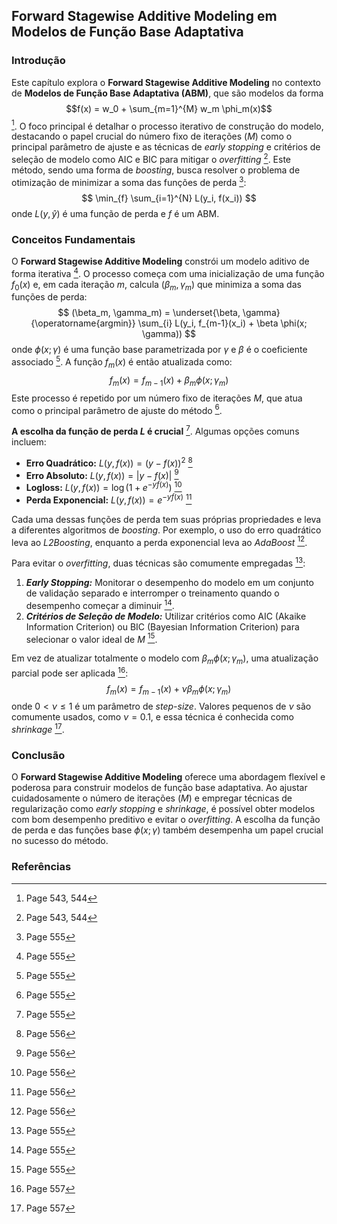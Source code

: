 ## Forward Stagewise Additive Modeling em Modelos de Função Base Adaptativa

### Introdução
Este capítulo explora o **Forward Stagewise Additive Modeling** no contexto de **Modelos de Função Base Adaptativa (ABM)**, que são modelos da forma $$f(x) = w_0 + \sum_{m=1}^{M} w_m \phi_m(x)$$ [^1]. O foco principal é detalhar o processo iterativo de construção do modelo, destacando o papel crucial do número fixo de iterações ($M$) como o principal parâmetro de ajuste e as técnicas de *early stopping* e critérios de seleção de modelo como AIC e BIC para mitigar o *overfitting* [^1]. Este método, sendo uma forma de *boosting*, busca resolver o problema de otimização de minimizar a soma das funções de perda [^13]:
$$ \min_{f} \sum_{i=1}^{N} L(y_i, f(x_i)) $$
onde $L(y, \hat{y})$ é uma função de perda e $f$ é um ABM.

### Conceitos Fundamentais
O **Forward Stagewise Additive Modeling** constrói um modelo aditivo de forma iterativa [^13]. O processo começa com uma inicialização de uma função $f_0(x)$ e, em cada iteração $m$, calcula $(\beta_m, \gamma_m)$ que minimiza a soma das funções de perda:
$$ (\beta_m, \gamma_m) = \underset{\beta, \gamma}{\operatorname{argmin}} \sum_{i} L(y_i, f_{m-1}(x_i) + \beta \phi(x; \gamma)) $$
onde $\phi(x; \gamma)$ é uma função base parametrizada por $\gamma$ e $\beta$ é o coeficiente associado [^13]. A função $f_m(x)$ é então atualizada como:
$$ f_m(x) = f_{m-1}(x) + \beta_m \phi(x; \gamma_m) $$
Este processo é repetido por um número fixo de iterações $M$, que atua como o principal parâmetro de ajuste do método [^13].

**A escolha da função de perda $L$ é crucial** [^13]. Algumas opções comuns incluem:
*   **Erro Quadrático:** $L(y, f(x)) = (y - f(x))^2$ [^14]
*   **Erro Absoluto:** $L(y, f(x)) = |y - f(x)|$ [^14]
*   **Logloss:** $L(y, f(x)) = \log(1 + e^{-yf(x)})$ [^14]
*   **Perda Exponencial:** $L(y, f(x)) = e^{-yf(x)}$ [^14]

Cada uma dessas funções de perda tem suas próprias propriedades e leva a diferentes algoritmos de *boosting*. Por exemplo, o uso do erro quadrático leva ao *L2Boosting*, enquanto a perda exponencial leva ao *AdaBoost* [^14].

Para evitar o *overfitting*, duas técnicas são comumente empregadas [^13]:

1.  ***Early Stopping:*** Monitorar o desempenho do modelo em um conjunto de validação separado e interromper o treinamento quando o desempenho começar a diminuir [^13].
2.  ***Critérios de Seleção de Modelo:*** Utilizar critérios como AIC (Akaike Information Criterion) ou BIC (Bayesian Information Criterion) para selecionar o valor ideal de $M$ [^13].

Em vez de atualizar totalmente o modelo com $\beta_m \phi(x; \gamma_m)$, uma atualização parcial pode ser aplicada [^15]:
$$ f_m(x) = f_{m-1}(x) + \nu \beta_m \phi(x; \gamma_m) $$
onde $0 < \nu \le 1$ é um parâmetro de *step-size*. Valores pequenos de $\nu$ são comumente usados, como $\nu = 0.1$, e essa técnica é conhecida como *shrinkage* [^15].

### Conclusão
O **Forward Stagewise Additive Modeling** oferece uma abordagem flexível e poderosa para construir modelos de função base adaptativa. Ao ajustar cuidadosamente o número de iterações ($M$) e empregar técnicas de regularização como *early stopping* e *shrinkage*, é possível obter modelos com bom desempenho preditivo e evitar o *overfitting*. A escolha da função de perda e das funções base $\phi(x; \gamma)$ também desempenha um papel crucial no sucesso do método.

### Referências
[^1]: Page 543, 544
[^13]: Page 555
[^14]: Page 556
[^15]: Page 557
<!-- END -->